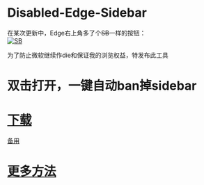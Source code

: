 # Disabled-Edge-Sidebar

在某次更新中，Edge右上角多了个~~SB~~一样的按钮：<br>
[![SB](https://s1.ax1x.com/2023/03/18/ppJMS5d.png "这个是不能点的")](edge://discover-chat/)

为了防止微软继续作die和保证我的浏览权益，特发布此工具<br>

# 双击打开，一键自动ban掉sidebar

# [下载](https://github.com/kdXiaoyi/disabled-edge-sidebar/releases/download/v1.0/DISABLE-EDGE-SIDEBAT.zip)
[备用](/DISABLE-EDGE-SIDEBAT.zip)

# [更多方法](https://kdxiaoyi.github.io/blogs/2023/18-edge-sidebar)